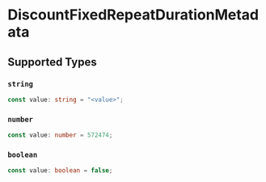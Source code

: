 # DiscountFixedRepeatDurationMetadata


## Supported Types

### `string`

```typescript
const value: string = "<value>";
```

### `number`

```typescript
const value: number = 572474;
```

### `boolean`

```typescript
const value: boolean = false;
```

